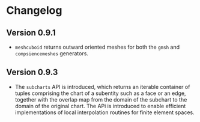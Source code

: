 # Changelog

## Version 0.9.1

- `meshcuboid` returns outward oriented meshes for both the `gmsh` and `compsiencemeshes` generators.

## Version 0.9.3

- The `subcharts` API is introduced, which returns an iterable container of tuples comprising the chart of a subentity such as a face or an edge, together with the overlap map from the domain of the subchart to the domain of the original chart. The APi is introduced to enable efficient implementations of local interpolation routines for finite element spaces.
